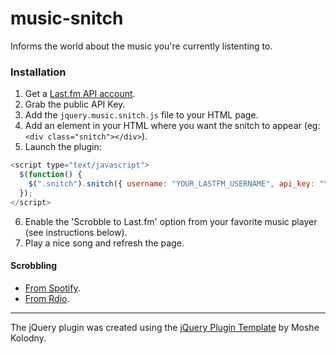 music-snitch
==============

Informs the world about the music you're currently listenting to.

### Installation

1. Get a [Last.fm API account](http://www.last.fm/api/account/create).
2. Grab the public API Key.
3. Add the ```jquery.music.snitch.js``` file to your HTML page.
4. Add an element in your HTML where you want the snitch to appear (eg: ```<div class="snitch"></div>```).
5. Launch the plugin: 
```js
<script type="text/javascript">
  $(function() {
    $(".snitch").snitch({ username: "YOUR_LASTFM_USERNAME", api_key: "YOUR_LASTFM_API_KEY" });
  });
</script>
```

6. Enable the 'Scrobble to Last.fm' option from your favorite music player (see instructions below).
7. Play a nice song and refresh the page.

#### Scrobbling

* [From Spotify](https://support.spotify.com/us/learn-more/faq/#!/article/Scrobble-to-Last-fm).  
* [From Rdio](http://help.rdio.com/customer/portal/articles/58992-external-settings).  

----

The jQuery plugin was created using the [jQuery Plugin Template](http://kolodny.github.io/blog/blog/2013/12/27/my-favorite-jquery-plugin-template/) by Moshe Kolodny.
